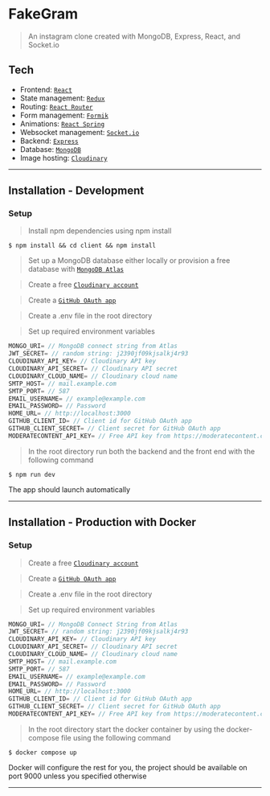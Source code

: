 # FakeGram

> An instagram clone created with MongoDB, Express, React, and Socket.io


## Tech

- Frontend: <a href="https://github.com/facebook/react">`React`</a>
- State management: <a href="https://github.com/reduxjs/redux">`Redux`</a>
- Routing: <a href="https://github.com/ReactTraining/react-router">`React Router`</a>
- Form management: <a href="https://github.com/jaredpalmer/formik">`Formik`</a>
- Animations: <a href="https://github.com/react-spring/react-spring">`React Spring`</a>
- Websocket management: <a href="https://github.com/socketio/socket.io">`Socket.io`</a>
- Backend: <a href="https://github.com/expressjs/express">`Express`</a>
- Database: <a href="https://github.com/Automattic/mongoose">`MongoDB`</a>
- Image hosting: <a href="https://cloudinary.com/">`Cloudinary`</a>

---

## Installation - Development

### Setup

> Install npm dependencies using npm install

```shell
$ npm install && cd client && npm install
```

> Set up a MongoDB database either locally or provision a free database with <a href='https://www.mongodb.com/cloud/atlas'>`MongoDB Atlas`</a>

> Create a free <a href="https://cloudinary.com/">`Cloudinary account`</a>

> Create a <a href='https://github.com/settings/developers'>`GitHub OAuth app`</a>

> Create a .env file in the root directory

> Set up required environment variables

```javascript
MONGO_URI= // MongoDB connect string from Atlas
JWT_SECRET= // random string: j2390jf09kjsalkj4r93
CLOUDINARY_API_KEY= // Cloudinary API key
CLOUDINARY_API_SECRET= // Cloudinary API secret
CLOUDINARY_CLOUD_NAME= // Cloudinary cloud name
SMTP_HOST= // mail.example.com
SMTP_PORT= // 587
EMAIL_USERNAME= // example@example.com
EMAIL_PASSWORD= // Password
HOME_URL= // http://localhost:3000
GITHUB_CLIENT_ID= // Client id for GitHub OAuth app
GITHUB_CLIENT_SECRET= // Client secret for GitHub OAuth app
MODERATECONTENT_API_KEY= // Free API key from https://moderatecontent.com
```

> In the root directory run both the backend and the front end with the following command

```shell
$ npm run dev
```

The app should launch automatically

---

## Installation - Production with Docker

### Setup

> Create a free <a href="https://cloudinary.com/">`Cloudinary account`</a>

> Create a <a href='https://github.com/settings/developers'>`GitHub OAuth app`</a>

> Create a .env file in the root directory

> Set up required environment variables

```javascript
MONGO_URI= // MongoDB Connect String from Atlas
JWT_SECRET= // random string: j2390jf09kjsalkj4r93
CLOUDINARY_API_KEY= // Cloudinary API key
CLOUDINARY_API_SECRET= // Cloudinary API secret
CLOUDINARY_CLOUD_NAME= // Cloudinary cloud name
SMTP_HOST= // mail.example.com
SMTP_PORT= // 587
EMAIL_USERNAME= // example@example.com
EMAIL_PASSWORD= // Password
HOME_URL= // http://localhost:3000
GITHUB_CLIENT_ID= // Client id for GitHub OAuth app
GITHUB_CLIENT_SECRET= // Client secret for GitHub OAuth app
MODERATECONTENT_API_KEY= // Free API key from https://moderatecontent.com
```

> In the root directory start the docker container by using the docker-compose file using the following command

```shell
$ docker compose up
```

Docker will configure the rest for you, the project should be available on port 9000 unless you specified otherwise

---
